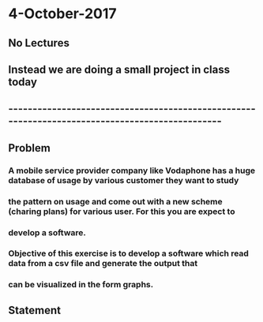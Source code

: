 # 4-October-2017

## No Lectures
## Instead we are doing a small project in class today 
## -----------------------------------------------------------------------------------------------
##
## Problem
### A mobile service provider company like Vodaphone has a huge database of usage by various customer they want to study
### the pattern on usage and come out with a new scheme (charing plans) for various user. For this you are expect to
### develop a software.

### Objective of this exercise is to develop a software which read data from a csv file and generate the output that
### can be visualized in the form graphs.

## Statement
